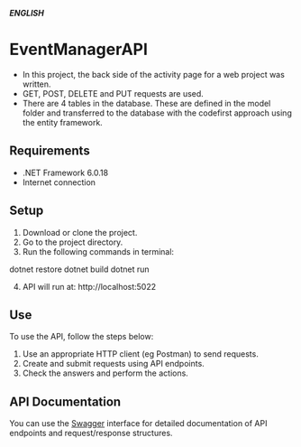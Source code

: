 ***ENGLISH***

# EventManagerAPI

- In this project, the back side of the activity page for a web project was written.
- GET, POST, DELETE and PUT requests are used.
- There are 4 tables in the database. These are defined in the model folder and transferred to the database with the codefirst approach using the entity framework.

## Requirements

- .NET Framework 6.0.18
- Internet connection

## Setup

1. Download or clone the project.
2. Go to the project directory.
3. Run the following commands in terminal:

dotnet restore
dotnet build
dotnet run

4. API will run at: http://localhost:5022

## Use

To use the API, follow the steps below:

1. Use an appropriate HTTP client (eg Postman) to send requests.
2. Create and submit requests using API endpoints.
3. Check the answers and perform the actions.

## API Documentation

You can use the [Swagger](http://localhost:5022/swagger) interface for detailed documentation of API endpoints and request/response structures.

